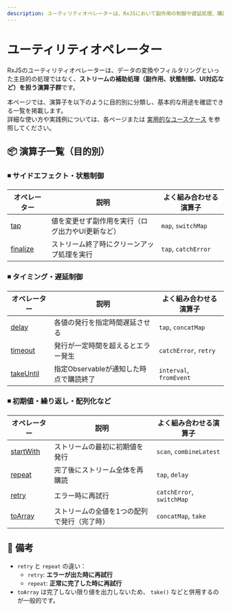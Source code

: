 ```yaml
---
description: ユーティリティオペレーターは、RxJSにおいて副作用の制御や遅延処理、購読の管理などを補助的に担う演算子群です。
---
```


# ユーティリティオペレーター

RxJSのユーティリティオペレーターは、データの変換やフィルタリングといった主目的の処理ではなく、**ストリームの補助処理（副作用、状態制御、UI対応など）を担う演算子群**です。

本ページでは、演算子を以下のように目的別に分類し、基本的な用途を確認できる一覧を掲載します。  
詳細な使い方や実践例については、各ページまたは [実用的なユースケース](./practical-use-cases.md) を参照してください。


## 📦 演算子一覧（目的別）

### ◾ サイドエフェクト・状態制御

| オペレーター | 説明 | よく組み合わせる演算子 |
|--------------|------|------------------|
| [tap](./tap.md) | 値を変更せず副作用を実行（ログ出力やUI更新など） | `map`, `switchMap` |
| [finalize](./finalize.md) | ストリーム終了時にクリーンアップ処理を実行 | `tap`, `catchError` |


### ◾ タイミング・遅延制御

| オペレーター | 説明 | よく組み合わせる演算子 |
|--------------|------|------------------|
| [delay](./delay.md) | 各値の発行を指定時間遅延させる | `tap`, `concatMap` |
| [timeout](./timeout.md) | 発行が一定時間を超えるとエラー発生 | `catchError`, `retry` |
| [takeUntil](./takeUntil.md) | 指定Observableが通知した時点で購読終了 | `interval`, `fromEvent` |


### ◾ 初期値・繰り返し・配列化など

| オペレーター | 説明 | よく組み合わせる演算子 |
|--------------|------|------------------|
| [startWith](./startWith.md) | ストリームの最初に初期値を発行 | `scan`, `combineLatest` |
| [repeat](./repeat.md) | 完了後にストリーム全体を再購読 | `tap`, `delay` |
| [retry](./retry.md) | エラー時に再試行 | `catchError`, `switchMap` |
| [toArray](./toArray.md) | ストリームの全値を1つの配列で発行（完了時） | `concatMap`, `take` |


## 📌 備考

- `retry` と `repeat` の違い：  
  - `retry`: **エラーが出た時に再試行**  
  - `repeat`: **正常に完了した時に再試行**
- `toArray` は完了しない限り値を出力しないため、 `take()` などと併用するのが一般的です。
